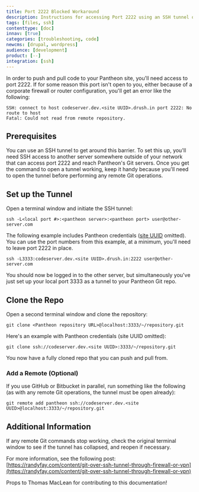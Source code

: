 ```yaml
---
title: Port 2222 Blocked Workaround
description: Instructions for accessing Port 2222 using an SSH tunnel on your Pantheon Drupal or WordPress site.
tags: [files, ssh]
contenttype: [doc]
innav: [true]
categories: [troubleshooting, code]
newcms: [drupal, wordpress]
audience: [development]
product: [--]
integration: [ssh]
---
```


In order to push and pull code to your Pantheon site, you'll need access to port 2222. If for some reason this port isn't open to you, either because of a corporate firewall or router configuration, you'll get an error like the following:

```none
SSH: connect to host codeserver.dev.<site UUID>.drush.in port 2222: No route to host
Fatal: Could not read from remote repository.
```

## Prerequisites

You can use an SSH tunnel to get around this barrier. To set this up, you'll need SSH access to another server somewhere outside of your network that can access port 2222 and reach Pantheon's Git servers. Once you get the command to open a tunnel working, keep it handy because you'll need to open the tunnel before performing any remote Git operations.

## Set up the Tunnel

Open a terminal window and initiate the SSH tunnel:

```bash{promptUser: user}
ssh -L<local port #>:<pantheon server>:<pantheon port> user@other-server.com
```

The following example includes Pantheon credentials ([site UUID](/guides/account-mgmt/workspace-sites-teams/sites#retrieve-the-site-uuid) omitted). You can use the port numbers from this example, at a minimum, you'll need to leave port 2222 in place.

```bash{promptUser: user}
ssh -L3333:codeserver.dev.<site UUID>.drush.in:2222 user@other-server.com
```

You should now be logged in to the other server, but simultaneously you've just set up your local port 3333 as a tunnel to your Pantheon Git repo.

## Clone the Repo

Open a second terminal window and clone the repository:

```bash{promptUser: user}
git clone <Pantheon repository URL>@localhost:3333/~/repository.git
```

Here's an example with Pantheon credentials (site UUID omitted):

```bash{promptUser: user}
git clone ssh://codeserver.dev.<site UUID>:3333/~/repository.git
```

You now have a fully cloned repo that you can push and pull from.

### Add a Remote (Optional)

If you use GitHub or Bitbucket in parallel, run something like the following (as with any remote Git operations, the tunnel must be open already):

```bash{promptUser: user}
git remote add pantheon ssh://codeserver.dev.<site UUID>@localhost:3333/~/repository.git
```

## Additional Information

If any remote Git commands stop working, check the original terminal window to see if the tunnel has collapsed, and reopen if necessary.

For more information, see the following post:  
 [https://randyfay.com/content/git-over-ssh-tunnel-through-firewall-or-vpn](https://randyfay.com/content/git-over-ssh-tunnel-through-firewall-or-vpn)

Props to Thomas MacLean for contributing to this documentation!
